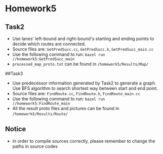 # Homework5

## Task2
- Use lanes' left-bound and right-bound's starting and ending points to decide which routes are connected.
- Source files are: `GetPredSucc.cc`, `GetPredSucc.h`, `GetPredSucc_main.cc`
- Use the following command to run: `bazel run //homework5:GetPredSucc_main`
- `processed_map_proto.txt` can be found in `/homework5/Results/Map/`

##Task3
- Use predecessor information generated by Task2 to generate a graph. Use BFS algorithm to search shortest way between start and end point.
- Source files are: `FindRoute.cc`, `FindRoute.h`, `FindRoute_main.cc`
- Use the following command to run: `bazel run //homework5:FindRoute_main`
- All the result proto files and pictures can be found in `/homework5/Results/Route/`

## Notice
- In order to compile sources correctly, please remember to change the paths in source codes

